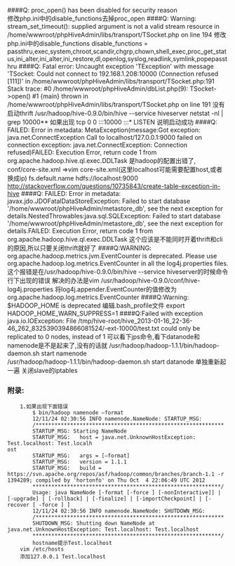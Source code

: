 ####Q: proc_open() has been disabled for security reason  
	修改php.ini中的disable_functions去掉proc_open
####Q: Warning: stream_set_timeout(): supplied argument is not a valid stream resource in /home/wwwroot/phpHiveAdmin/libs/transport/TSocket.php on line 194
	修改php.ini中的disable_functions
	disable_functions = passthru,exec,system,chroot,scandir,chgrp,chown,shell_exec,proc_get_status,ini_alter,ini_alter,ini_restore,dl,openlog,syslog,readlink,symlink,popepassthru
####Q: Fatal error: Uncaught exception 'TException' with message 'TSocket: Could not connect to 192.168.1.208:10000 (Connection refused [111])' in /home/wwwroot/phpHiveAdmin/libs/transport/TSocket.php:191 Stack trace: #0 /home/wwwroot/phpHiveAdmin/dbList.php(9): TSocket->open() #1 {main} thrown in /home/wwwroot/phpHiveAdmin/libs/transport/TSocket.php on line 191
	没有启动thrift
	/usr/hadoop/hive-0.9.0/bin/hive --service hiveserver
	netstat -nl | grep 10000**
	如果出现
	tcp        0      0 :::10000                    :::*                        LISTEN
	说明启动成功
####Q: FAILED: Error in metadata: MetaException(message:Got exception: java.net.ConnectException Call to localhost/127.0.0.1:9000 failed on connection exception: java.net.ConnectException: Connection refused)FAILED: Execution Error, return code 1 from org.apache.hadoop.hive.ql.exec.DDLTask
	是hadoop的配置出错了,
	conf/core-site.xml
	=>vim core-site.xml(这里localhost可能需要配置host,或者换成ip)
	<configuration>
		<property>
			<name>fs.default.name</name>
			<value>hdfs://localhost:9000</value>
		</property>
	</configuration>
	http://stackoverflow.com/questions/10735843/create-table-exception-in-hive
####Q: FAILED: Error in metadata: javax.jdo.JDOFatalDataStoreException: Failed to start database '/home/wwwroot/phpHiveAdmin/metastore_db', see the next exception for details.NestedThrowables:java.sql.SQLException: Failed to start database '/home/wwwroot/phpHiveAdmin/metastore_db', see the next exception for details.FAILED: Execution Error, return code 1 from org.apache.hadoop.hive.ql.exec.DDLTask
	这个应该是不能同时开着thrift和cli的原因,所以只要关闭thrift就好了
####Q:WARNING: org.apache.hadoop.metrics.jvm.EventCounter is deprecated. Please use org.apache.hadoop.log.metrics.EventCounter in all the log4j.properties files.
	这个报错是在/usr/hadoop/hive-0.9.0/bin/hive --service hiveserver的时候命令行下出现的错误
	解决的办法是vim /usr/hadoop/hive-0.9.0/conf/hive-log4j.properties
	将log4j.appender.EventCounter的值修改为org.apache.hadoop.log.metrics.EventCounter
####Q:Warning: $HADOOP_HOME is deprecated
	编辑.bash_profile文件
	export HADOOP_HOME_WARN_SUPPRESS=1
####Q:Failed with exception java.io.IOException: File /tmp/hive-root/hive_2013-01-16_22-36-46_262_8325390394866081524/-ext-10000/test.txt could only be replicated to 0 nodes, instead of 1
	可以看下jps命令,看下datanode和namenode是不是起来了,没有的话就
	/usr/hadoop/hadoop-1.1.1/bin/hadoop-daemon.sh start namenode	
	/usr/hadoop/hadoop-1.1.1/bin/hadoop-daemon.sh start datanode
	单独重新起一遍
	关闭slave的iptables
### 附录:
		1.如果出现下面错误
			$ bin/hadoop namenode –format
			12/11/24 02:30:56 INFO namenode.NameNode: STARTUP_MSG:
			/************************************************************
			STARTUP_MSG: Starting NameNode
			STARTUP_MSG:   host = java.net.UnknownHostException: Test.localhost: Test.localh                                                      ost
			STARTUP_MSG:   args = [–format]
			STARTUP_MSG:   version = 1.1.1
			STARTUP_MSG:   build = https://svn.apache.org/repos/asf/hadoop/common/branches/branch-1.1 -r 1394289; compiled by 'hortonfo' on Thu Oct  4 22:06:49 UTC 2012
			************************************************************/
			Usage: java NameNode [-format [-force ] [-nonInteractive]] | [-upgrade] | [-rollback] | [-finalize] | [-importCheckpoint] | [-recover [ -force ] ]
			12/11/24 02:30:56 INFO namenode.NameNode: SHUTDOWN_MSG:
			/************************************************************
			SHUTDOWN_MSG: Shutting down NameNode at java.net.UnknownHostException: Test.localhost: Test.localhost
			************************************************************/
			hostname提示Test.localhost
		vim /etc/hosts
		添加127.0.0.1 Test.localhost